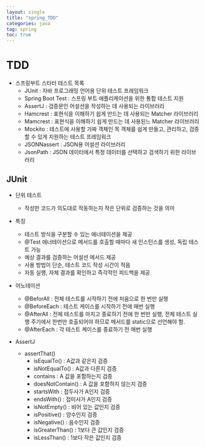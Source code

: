 ```yaml
---
layout: single
title: "spring_TDD"
categories: java
tag: spring
toc: true
---
```


# TDD

- 스프링부트 스타터 테스트 목록
    - JUnit : 자바 프로그래밍 언어용 단위 테스트 프레임워크
    - Spring Boot Test : 스프링 부트 애플리케이션을 위한 통합 테스트 지원
    - AssertJ : 검증문인 어설션을 작성하는 데 사용되는 라이브러리
    - Hamcrest : 표현식을 이해하기 쉽게 만드는 데 사용되는 Matcher 라이브러리
    - Mamcrest : 표현식을 이해하기 쉽게 만드는 데 사용된느 Matcher 라이브러리
    - Mockito : 테스트에 사용할 가짜 객체인 목 객체를 쉽게 만들고, 관리하고, 검증할 수 있게 지원하는 테스트 프레임워크
    - JSONNassert : JSON용 어설션 라이브러리
    - JsonPath : JSON 데이터에서 특정 데이터를 선택하고 검색하기 위한 라이브러리

## JUnit

- 단위 테스트
    - 작성한 코드가 의도대로 작동하는지 작은 단위로 검증하는 것을 의미

- 특징
    - 테스트 방식을 구분할 수 있는 애너테이션을 제공
    - @Test 애너테이션으로 메서드를 호출할 때마다 새 인스턴스를 생성, 독립 테스트 가능
    - 예상 결과를 검증하는 어설션 메서드 제공
    - 사용 방법이 단순, 테스트 코드 작성 시간이 적음
    - 자동 실행, 자체 결과를 확인하고 즉각적인 피드백을 제공

- 어노테이션
    - @BeforAll : 전체 테스트를 시작하기 전에 처음으로 한 번만 실행
    - @BeforeEach : 테스트 케이스를 시작하기 전에 매번 실행
    - @AfterAll : 전체 테스트를 마치고 종료하기 전에 한 번만 실행, 전체 테스트 실행 주기에서 한번만 호출되어야 하므로 메서드를 static으로 선언해야 함.
    - @AfterEach : 각 테스트 케이스를 종료하기 전 매번 실행

-  AssertJ
    - assertThat()
        - isEqualTo() : A값과 같은지 검증
        - isNotEqualTo() : A값과 다른지 검증
        - contains : A 값을 포함하는지 검증
        - doesNotContain() : A 값을 포함하지 않는지 검증
        - startsWith : 접두사가 A인지 검증
        - endsWith() : 접미사가 A인지 검증
        - isNotEmpty() : 비어 있는 값인지 검증
        - isPositive() : 양수인지 검증
        - isNegative() : 음수인지 검증
        - isGreaterThan() : 1보다 큰 값인지 검증
        - isLessThan() : 1보다 작은 값인지 검증



